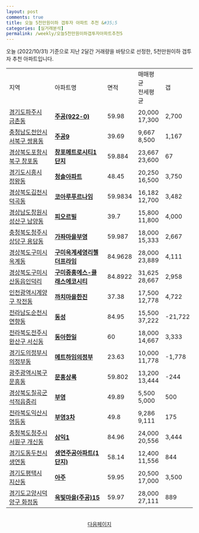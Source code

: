 ```yaml
---
layout: post
comments: true
title: 오늘 5천만원이하 갭투자 아파트 추천 &#35;5
categories: [실거래분석]
permalink: /weekly/오늘5천만원이하갭투자아파트추천5
---
```


오늘 (2022/10/31) 기준으로 지난 2달간 거래량을 바탕으로 선정한,
5천만원이하 갭투자 추천 아파트입니다.

<table class="sortable">
  <tr>
    <td>지역</td>
    <td>아파트명</td>
    <td>면적</td>
    <td>매매평균<br>전세평균</td>
    <td>갭</td>
  </tr>

  <tr class="item">
    <td><a href="/apt/경기도파주시금촌동">경기도파주시 금촌동</a></td>
    <td style="font-weight: bold;"><a href="/apt/경기도파주시금촌동주공(922-0)">주공(922-0)</a></td>
    <td>59.98</td>
    <td>20,000<br>17,300</td>
    <td>2,700</td>
  </tr>

  <tr class="item">
    <td><a href="/apt/충청남도천안시서북구쌍용동">충청남도천안시서북구 쌍용동</a></td>
    <td style="font-weight: bold;"><a href="/apt/충청남도천안시서북구쌍용동주공9">주공9</a></td>
    <td>39.69</td>
    <td>9,667<br>8,500</td>
    <td>1,167</td>
  </tr>

  <tr class="item">
    <td><a href="/apt/경상북도포항시북구창포동">경상북도포항시북구 창포동</a></td>
    <td style="font-weight: bold;"><a href="/apt/경상북도포항시북구창포동창포메트로시티1단지">창포메트로시티1단지</a></td>
    <td>59.884</td>
    <td>23,667<br>23,600</td>
    <td>67</td>
  </tr>

  <tr class="item">
    <td><a href="/apt/경기도시흥시정왕동">경기도시흥시 정왕동</a></td>
    <td style="font-weight: bold;"><a href="/apt/경기도시흥시정왕동청솔아파트">청솔아파트</a></td>
    <td>48.45</td>
    <td>20,250<br>16,500</td>
    <td>3,750</td>
  </tr>

  <tr class="item">
    <td><a href="/apt/경상북도김천시덕곡동">경상북도김천시 덕곡동</a></td>
    <td style="font-weight: bold;"><a href="/apt/경상북도김천시덕곡동코아루푸르나임">코아루푸르나임</a></td>
    <td>59.9834</td>
    <td>16,182<br>12,700</td>
    <td>3,482</td>
  </tr>

  <tr class="item">
    <td><a href="/apt/경상남도창원시성산구남양동">경상남도창원시성산구 남양동</a></td>
    <td style="font-weight: bold;"><a href="/apt/경상남도창원시성산구남양동피오르빌">피오르빌</a></td>
    <td>39.7</td>
    <td>15,800<br>11,800</td>
    <td>4,000</td>
  </tr>

  <tr class="item">
    <td><a href="/apt/충청북도청주시상당구용담동">충청북도청주시상당구 용담동</a></td>
    <td style="font-weight: bold;"><a href="/apt/충청북도청주시상당구용담동가좌마을부영">가좌마을부영</a></td>
    <td>59.987</td>
    <td>18,000<br>15,333</td>
    <td>2,667</td>
  </tr>

  <tr class="item">
    <td><a href="/apt/경상북도구미시옥계동">경상북도구미시 옥계동</a></td>
    <td style="font-weight: bold;"><a href="/apt/경상북도구미시옥계동구미옥계세영리첼더프라임">구미옥계세영리첼더프라임</a></td>
    <td>84.9628</td>
    <td>28,000<br>23,889</td>
    <td>4,111</td>
  </tr>

  <tr class="item">
    <td><a href="/apt/경상북도구미시산동읍인덕리">경상북도구미시 산동읍인덕리</a></td>
    <td style="font-weight: bold;"><a href="/apt/경상북도구미시산동읍인덕리구미중흥에스-클래스에코시티">구미중흥에스-클래스에코시티</a></td>
    <td>84.8922</td>
    <td>31,625<br>28,667</td>
    <td>2,958</td>
  </tr>

  <tr class="item">
    <td><a href="/apt/인천광역시계양구작전동">인천광역시계양구 작전동</a></td>
    <td style="font-weight: bold;"><a href="/apt/인천광역시계양구작전동까치마을한진">까치마을한진</a></td>
    <td>37.38</td>
    <td>17,500<br>12,778</td>
    <td>4,722</td>
  </tr>

  <tr class="item">
    <td><a href="/apt/전라남도순천시연향동">전라남도순천시 연향동</a></td>
    <td style="font-weight: bold;"><a href="/apt/전라남도순천시연향동동성">동성</a></td>
    <td>84.95</td>
    <td>15,500<br>37,222</td>
    <td>-21,722</td>
  </tr>

  <tr class="item">
    <td><a href="/apt/전라북도전주시완산구서신동">전라북도전주시완산구 서신동</a></td>
    <td style="font-weight: bold;"><a href="/apt/전라북도전주시완산구서신동동아한일">동아한일</a></td>
    <td>60</td>
    <td>18,000<br>14,667</td>
    <td>3,333</td>
  </tr>

  <tr class="item">
    <td><a href="/apt/경기도의정부시의정부동">경기도의정부시 의정부동</a></td>
    <td style="font-weight: bold;"><a href="/apt/경기도의정부시의정부동메트하임의정부">메트하임의정부</a></td>
    <td>23.63</td>
    <td>10,000<br>11,778</td>
    <td>-1,778</td>
  </tr>

  <tr class="item">
    <td><a href="/apt/광주광역시북구문흥동">광주광역시북구 문흥동</a></td>
    <td style="font-weight: bold;"><a href="/apt/광주광역시북구문흥동문흥상록">문흥상록</a></td>
    <td>59.802</td>
    <td>13,200<br>13,444</td>
    <td>-244</td>
  </tr>

  <tr class="item">
    <td><a href="/apt/경상북도칠곡군석적읍중리">경상북도칠곡군 석적읍중리</a></td>
    <td style="font-weight: bold;"><a href="/apt/경상북도칠곡군석적읍중리부영">부영</a></td>
    <td>49.89</td>
    <td>5,500<br>5,000</td>
    <td>500</td>
  </tr>

  <tr class="item">
    <td><a href="/apt/전라북도익산시영등동">전라북도익산시 영등동</a></td>
    <td style="font-weight: bold;"><a href="/apt/전라북도익산시영등동부영3차">부영3차</a></td>
    <td>49.8</td>
    <td>9,286<br>9,111</td>
    <td>175</td>
  </tr>

  <tr class="item">
    <td><a href="/apt/충청북도청주시서원구개신동">충청북도청주시서원구 개신동</a></td>
    <td style="font-weight: bold;"><a href="/apt/충청북도청주시서원구개신동삼익1">삼익1</a></td>
    <td>84.96</td>
    <td>24,000<br>20,556</td>
    <td>3,444</td>
  </tr>

  <tr class="item">
    <td><a href="/apt/경기도동두천시생연동">경기도동두천시 생연동</a></td>
    <td style="font-weight: bold;"><a href="/apt/경기도동두천시생연동생연주공아파트(1단지)">생연주공아파트(1단지)</a></td>
    <td>58.14</td>
    <td>12,400<br>11,556</td>
    <td>844</td>
  </tr>

  <tr class="item">
    <td><a href="/apt/경기도평택시지산동">경기도평택시 지산동</a></td>
    <td style="font-weight: bold;"><a href="/apt/경기도평택시지산동아주">아주</a></td>
    <td>59.95</td>
    <td>20,500<br>17,000</td>
    <td>3,500</td>
  </tr>

  <tr class="item">
    <td><a href="/apt/경기도고양시덕양구화정동">경기도고양시덕양구 화정동</a></td>
    <td style="font-weight: bold;"><a href="/apt/경기도고양시덕양구화정동옥빛마을(주공)15">옥빛마을(주공)15</a></td>
    <td>59.97</td>
    <td>28,000<br>27,111</td>
    <td>889</td>
  </tr>

  <tr>
      <script async src="https://pagead2.googlesyndication.com/pagead/js/adsbygoogle.js?client=ca-pub-3485438051770037"
          crossorigin="anonymous"></script>
      <ins class="adsbygoogle"
          style="display:block"
          data-ad-format="fluid"
          data-ad-layout-key="-fb+5w+4e-db+86"
          data-ad-client="ca-pub-3485438051770037"
          data-ad-slot="1827090281"></ins>
      <script>
          (adsbygoogle = window.adsbygoogle || []).push({});
      </script>
  </tr>

</table>
<br>
<center><a href="/weekly/오늘5천만원이하갭투자아파트추천">다음페이지</a></center>
<br><br>
